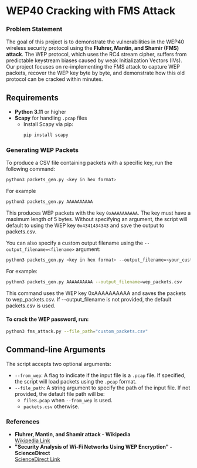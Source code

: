 # **WEP40 Cracking with FMS Attack**

### **Problem Statement**
The goal of this project is to demonstrate the vulnerabilities in the WEP40 wireless security protocol using the **Fluhrer, Mantin, and Shamir (FMS) attack**. The WEP protocol, which uses the RC4 stream cipher, suffers from predictable keystream biases caused by weak Initialization Vectors (IVs). Our project focuses on re-implementing the FMS attack to capture WEP packets, recover the WEP key byte by byte, and demonstrate how this old protocol can be cracked within minutes.


## Requirements
- **Python 3.11** or higher
- **Scapy** for handling `.pcap` files
  - Install Scapy via pip:
    ```bash
    pip install scapy
    ```


### **Generating WEP Packets**
To produce a CSV file containing packets with a specific key, run the following command:

```bash
python3 packets_gen.py <key in hex format>
```

For example
```bash
python3 packets_gen.py AAAAAAAAAA
```


This produces WEP packets with the key ```0xAAAAAAAAAA```. The key must have a maximum length of 5 bytes. 
Without specifying an argument, the script will default to using the WEP key ```0x4341434343``` and save the output to packets.csv.

You can also specify a custom output filename using the ```--output_filename=<filename>``` argument:
```bash
python3 packets_gen.py <key in hex format> --output_filename=<your_custom_filename.csv>
```

For example:
```bash
python3 packets_gen.py AAAAAAAAAA --output_filename=wep_packets.csv
```
This command uses the WEP key 0xAAAAAAAAAA and saves the packets to wep_packets.csv. If --output_filename is not provided, the default packets.csv is used.


#### **To crack the WEP password, run:**
```bash 
python3 fms_attack.py --file_path="custom_packets.csv"
```

## Command-line Arguments

The script accepts two optional arguments:

- `--from_wep`: A flag to indicate if the input file is a `.pcap` file. If specified, the script will load packets using the `.pcap` format.
- `--file_path`: A string argument to specify the path of the input file. If not provided, the default file path will be:
  - `file8.pcap` when `--from_wep` is used.
  - `packets.csv` otherwise.
### **References**
- **Fluhrer, Mantin, and Shamir attack - Wikipedia**  
  [Wikipedia Link](https://en.wikipedia.org/wiki/Fluhrer,_Mantin_and_Shamir_attack)
- **"Security Analysis of Wi-Fi Networks Using WEP Encryption" - ScienceDirect**  
  [ScienceDirect Link](https://www.sciencedirect.com/science/article/pii/S1877050921005603)
